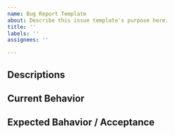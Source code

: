 ```yaml
---
name: Bug Report Template
about: Describe this issue template's purpose here.
title: ''
labels: ''
assignees: ''

---
```


## Descriptions


## Current Behavior


## Expected Bahavior / Acceptance

